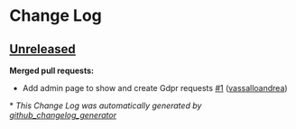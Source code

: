# Change Log

## [Unreleased](https://github.com/solidusio-contrib/solidus_gdpr/tree/HEAD)

**Merged pull requests:**

- Add admin page to show and create Gdpr requests [\#1](https://github.com/solidusio-contrib/solidus_gdpr/pull/1) ([vassalloandrea](https://github.com/vassalloandrea))



\* *This Change Log was automatically generated by [github_changelog_generator](https://github.com/skywinder/Github-Changelog-Generator)*